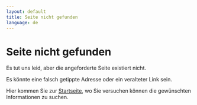 ```yaml
---
layout: default
title: Seite nicht gefunden
language: de
---
```

# Seite nicht gefunden

Es tut uns leid, aber die angeforderte Seite existiert nicht.

Es könnte eine falsch getippte Adresse oder ein veralteter Link sein.

Hier kommen Sie zur [Startseite](.), wo Sie versuchen können die
gewünschten Informationen zu suchen.
